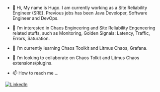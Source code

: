- 👋 Hi, My name is Hugo. I am currently working as a Site Reliability Engineer (SRE). Previous jobs has been Java Developer, Software Engineer and DevOps.

- 👀 I’m interested in Chaos Engineering and Site Reliability Engeneering related stuffs, such as Monitoring, Golden Signals: Latency, Traffic, Errors, Saturation.

- 🌱 I’m currently learning Chaos Toolkit and Litmus Chaos, Grafana.

- 💞️ I’m looking to collaborate on Chaos Tolkit and Litmus Chaos extensions/plugins.

- 📫 How to reach me ...

[![LinkedIn](https://img.shields.io/badge/-LINKEDIN-0077B5?style=for-the-badge&logo=linkedin&logoColor=white)](https://www.linkedin.com/in/hugovarela/)

<!---
hivp/hivp is a ✨ special ✨ repository because its `README.md` (this file) appears on your GitHub profile.
You can click the Preview link to take a look at your changes.
--->
